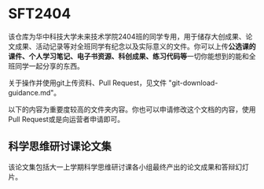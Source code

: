 # **SFT2404**

该仓库为华中科技大学未来技术学院2404班的同学专用，用于储存大创成果、论文成果、活动记录等对全班同学有纪念以及实际意义的文件。你可以上传**公选课的课件、个人学习笔记、电子书资源、科创成果、练习代码等**一切你能想到的能和全班同学一起分享的东西。

关于操作并使用git上传资料、Pull Request，见文件 "git-download-guidance.md"。

以下的内容为重要度较高的文件夹内容。你也可以申请修改这个文档的内容，使用Pull Request或是向运营者申请即可。

## 科学思维研讨课论文集

该论文集包括大一上学期科学思维研讨课各小组最终产出的论文成果和答辩幻灯片。
